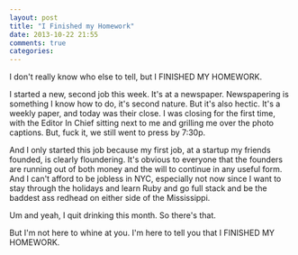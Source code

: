 ```yaml
---
layout: post
title: "I Finished my Homework"
date: 2013-10-22 21:55
comments: true
categories: 
---
```


I don't really know who else to tell, but I FINISHED MY HOMEWORK.

I started a new, second job this week. It's at a newspaper. Newspapering is something I know how to do, it's second nature. But it's also hectic. It's a weekly paper, and today was their close. I was closing for the first time, with the Editor In Chief sitting next to me and grilling me over the photo captions. But, fuck it, we still went to press by 7:30p.

And I only started this job because my first job, at a startup my friends founded, is clearly floundering. It's obvious to everyone that the founders are running out of both money and the will to continue in any useful form. And I can't afford to be jobless in NYC, especially not now since I want to stay through the holidays and learn Ruby and go full stack and be the baddest ass redhead on either side of the Mississippi. 

Um and yeah, I quit drinking this month. So there's that.

But I'm not here to whine at you. I'm here to tell you that I FINISHED MY HOMEWORK.